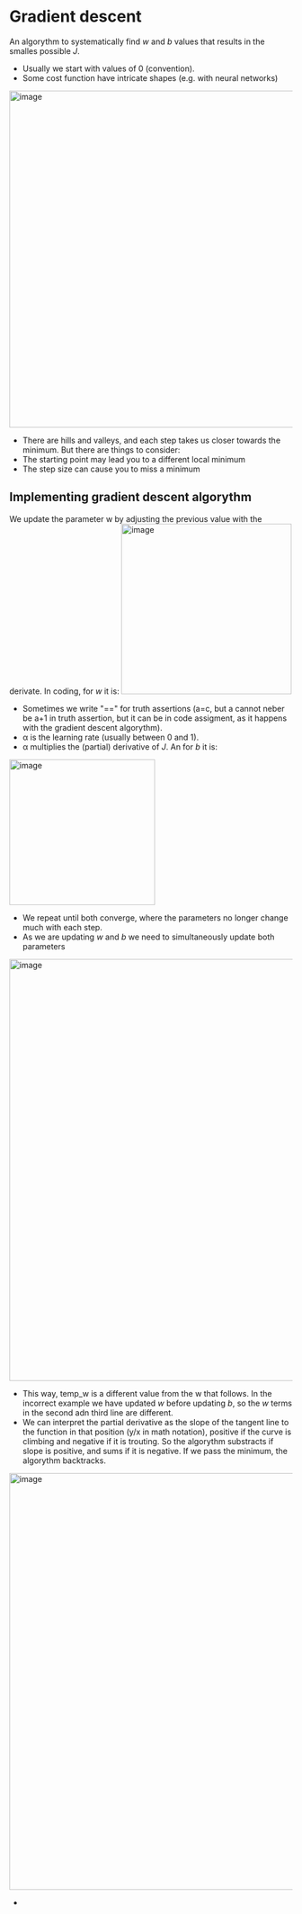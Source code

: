 # Gradient descent

An algorythm to systematically find *w* and *b* values that results in the smalles possible *J*.
  - Usually we start with values of 0 (convention).
  - Some cost function have intricate shapes (e.g. with neural networks)
  <img width="599" alt="image" src="https://user-images.githubusercontent.com/43887905/183286649-39a670b5-19e5-4ac5-926d-60a436d9a2c1.png">

  - There are hills and valleys, and each step takes us closer towards the minimum. But there are things to consider:
   -  The starting point may lead you to a different local minimum
   -  The step size can cause you to miss a minimum

## Implementing gradient descent algorythm

We update the parameter w by adjusting the previous value with the derivate. In coding, for *w* it is:
<img width="303" alt="image" src="https://user-images.githubusercontent.com/43887905/183286772-939aaf7e-93e4-45e0-9aa8-85dc86fce377.png">
  - Sometimes we write "==" for truth assertions (a=c, but a cannot neber be a+1 in truth assertion, but it can be in code assigment, as it happens with the gradient descent algorythm).
  - α is the learning rate (usually between 0 and 1).
  - α multiplies the (partial) derivative of *J*.
 An for *b* it is:
 <img width="259" alt="image" src="https://user-images.githubusercontent.com/43887905/183286894-c266c25c-096c-46bc-9f41-956c6d9050b2.png">
 
  - We repeat until both converge, where the parameters no longer change much with each step.
  - As we are updating *w* and *b* we need to simultaneously update both parameters
<img width="750" alt="image" src="https://user-images.githubusercontent.com/43887905/183286960-1a97d5d9-b44b-49ac-8245-6be56eaded4c.png">

  - This way, temp_w is a different value from the w that follows. In the incorrect example we have updated *w* before updating *b*, so the *w* terms in the second adn third line are different.
  - We can interpret the partial derivative as the slope of the tangent line to the function in that position (y/x in math notation), positive if the curve is climbing and negative if it is trouting. So the algorythm substracts if slope is positive, and sums if it is negative. If we pass the minimum, the algorythm backtracks. 
  <img width="741" alt="image" src="https://user-images.githubusercontent.com/43887905/183287204-4f5ffd5f-1f53-4f93-ab0b-d8cba1236d40.png">

  - 




